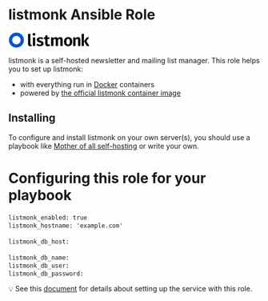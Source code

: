 <!--
SPDX-FileCopyrightText: 2025 Julian-Samuel Gebühr

SPDX-License-Identifier: AGPL-3.0-or-later
-->

# listmonk Ansible Role

![listmonk Logo](assets/listmonk.png)

listmonk is a self-hosted newsletter and mailing list manager. This role helps you to set up listmonk:

- with everything run in [Docker](https://www.docker.com/) containers
- powered by [the official listmonk container image](https://hub.docker.com/r/listmonk/listmonk/)

## Installing

To configure and install listmonk on your own server(s), you should use a playbook like [Mother of all self-hosting](https://github.com/mother-of-all-self-hosting/mash-playbook) or write your own.

# Configuring this role for your playbook

```
listmonk_enabled: true
listmonk_hostname: 'example.com'

listmonk_db_host:

listmonk_db_name:
listmonk_db_user:
listmonk_db_password:
```

💡 See this [document](docs/configuring-listmonk.md) for details about setting up the service with this role.
